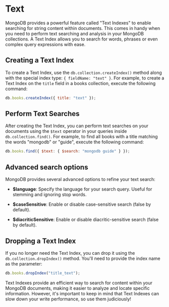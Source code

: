 # Text

MongoDB provides a powerful feature called "Text Indexes" to enable searching for string content within documents. This comes in handy when you need to perform text searching and analysis in your MongoDB collections. A Text Index allows you to search for words, phrases or even complex query expressions with ease.

## Creating a Text Index

To create a Text Index, use the `db.collection.createIndex()` method along with the special index type: `{ fieldName: "text" }`. For example, to create a Text Index on the `title` field in a books collection, execute the following command:

```javascript
db.books.createIndex({ title: "text" });
```

## Perform Text Searches

After creating the Text Index, you can perform text searches on your documents using the `$text` operator in your queries inside `db.collection.find()`. For example, to find all books with a title matching the words "mongodb" or "guide", execute the following command:

```javascript
db.books.find({ $text: { $search: "mongodb guide" } });
```

## Advanced search options

MongoDB provides several advanced options to refine your text search:

- **$language**: Specify the language for your search query. Useful for stemming and ignoring stop words.

- **$caseSensitive**: Enable or disable case-sensitive search (false by default).

- **$diacriticSensitive**: Enable or disable diacritic-sensitive search (false by default).

## Dropping a Text Index

If you no longer need the Text Index, you can drop it using the `db.collection.dropIndex()` method. You'll need to provide the index name as the parameter:

```javascript
db.books.dropIndex("title_text");
```

Text Indexes provide an efficient way to search for content within your MongoDB documents, making it easier to analyze and locate specific information. However, it's important to keep in mind that Text Indexes can slow down your write performance, so use them judiciously!